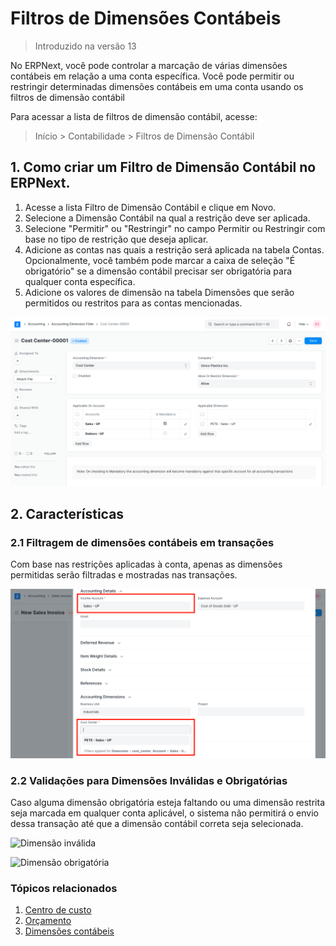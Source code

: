 # Filtros de Dimensões Contábeis



>
> Introduzido na versão 13
>
>
>


No ERPNext, você pode controlar a marcação de várias dimensões contábeis em relação a uma conta específica.
Você pode permitir ou restringir determinadas dimensões contábeis em uma conta usando os filtros de dimensão contábil


Para acessar a lista de filtros de dimensão contábil, acesse:



>
> Início > Contabilidade > Filtros de Dimensão Contábil
>
>
>


## 1. Como criar um Filtro de Dimensão Contábil no ERPNext.


1. Acesse a lista Filtro de Dimensão Contábil e clique em Novo.
2. Selecione a Dimensão Contábil na qual a restrição deve ser aplicada.
3. Selecione "Permitir" ou "Restringir" no campo Permitir ou Restringir com base no tipo de restrição que deseja aplicar.
4. Adicione as contas nas quais a restrição será aplicada na tabela Contas. Opcionalmente, você também pode marcar a caixa de seleção "É obrigatório" se a dimensão contábil precisar ser obrigatória para qualquer conta específica.
5. Adicione os valores de dimensão na tabela Dimensões que serão permitidos ou restritos para as contas mencionadas.


![Criar filtro de dimensão contábil](/files/accounting-dimension-filter.png)


## 2. Características


### 2.1 Filtragem de dimensões contábeis em transações


Com base nas restrições aplicadas à conta, apenas as dimensões permitidas serão filtradas e mostradas nas transações.


![Dimensão contábil com filtros](/files/accounting-dimension-with-filters.png)


### 2.2 Validações para Dimensões Inválidas e Obrigatórias


Caso alguma dimensão obrigatória esteja faltando ou uma dimensão restrita seja marcada em qualquer conta aplicável, o sistema não permitirá o envio dessa transação até que a dimensão contábil correta seja selecionada.


![Dimensão inválida](/files/dimensão-inválida.png)


![Dimensão obrigatória](/files/dimensão-mandatória.png)


### Tópicos relacionados


1. [Centro de custo](/docs/v13/user/manual/en/accounts/cost-center)
2. [Orçamento](/docs/v13/user/manual/en/accounts/orçamento)
3. [Dimensões contábeis](/docs/v13/user/manual/en/accounts/accounting-dimensions)